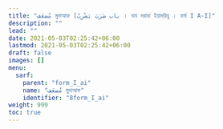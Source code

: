 ```yaml
---
title: "مُضعَف মুদাআফ [باب ضَرَبَ يَضْرِبُ । বাব দরাবা ইয়াদরিবু । ফর্ম I A-I]"
description: ""
lead: ""
date: 2021-05-03T02:25:42+06:00
lastmod: 2021-05-03T02:25:42+06:00
draft: false
images: []
menu: 
  sarf:
    parent: "form_I_ai"
    name: "مُضعَف মুদাআফ"
    identifier: "8form_I_ai"
weight: 999
toc: true
---
```



